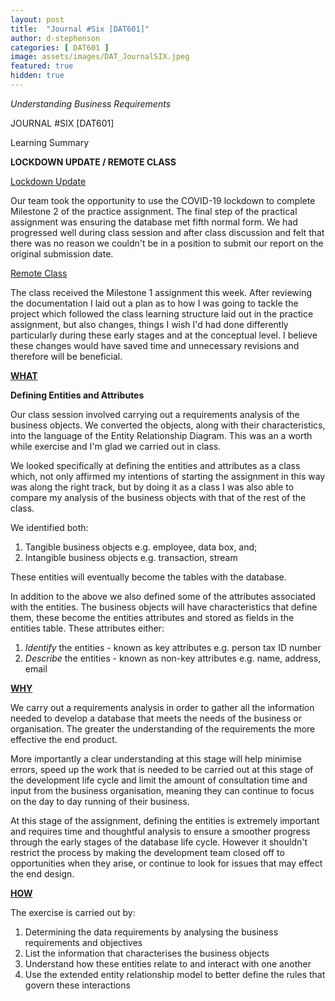 ```yaml
---
layout: post
title:  "Journal #Six [DAT601]"
author: d-stephenson
categories: [ DAT601 ]
image: assets/images/DAT_JournalSIX.jpeg
featured: true
hidden: true
---
```

<i>Understanding Business Requirements</i>

JOURNAL #SIX [DAT601]

Learning Summary<br>

<b>LOCKDOWN UPDATE / REMOTE CLASS</b>

<u>Lockdown Update</u>

Our team took the opportunity to use the COVID-19 lockdown to complete Milestone 2 of the practice assignment. The final step of the practical assignment was ensuring the database met fifth normal form. We had progressed well during class session and after class discussion and felt that there was no reason we couldn't be in a position to submit our report on the original submission date. 

<u>Remote Class</u>

The class received the Milestone 1 assignment this week. After reviewing the documentation I laid out a plan as to how I was going to tackle the project which followed the class learning structure laid out in the practice assignment, but also changes, things I wish I'd had done differently particularly during these early stages and at the conceptual level. I believe these changes would have saved time and unnecessary revisions and therefore will be beneficial. 

<b><u>WHAT</u></b>

<b>Defining Entities and Attributes</b>

Our class session involved carrying out a requirements analysis of the business objects. We converted the objects, along with their characteristics, into the language of the Entity Relationship Diagram. This was an a worth while exercise and I'm glad we carried out in class.

We looked specifically at defining the entities and attributes as a class which, not only affirmed my intentions of starting the assignment in this way was along the right track, but by doing it as a class I was also able to compare my analysis of the business objects with that of the rest of the class. 

We identified both:

1. Tangible business objects e.g. employee, data box, and;
2. Intangible business objects e.g. transaction, stream

These entities will eventually become the tables with the database.

In addition to the above we also defined some of the attributes associated with the entities. The business objects will have characteristics that define them, these become the entities attributes and stored as fields in the entities table. These attributes either:

1. <i>Identify</i> the entities - known as key attributes e.g. person tax ID number
2. <i>Describe</i> the entities - known as non-key attributes e.g. name, address, email

<b><u>WHY</u></b>

We carry out a requirements analysis in order to gather all the information needed to develop a database that meets the needs of the business or organisation. The greater the understanding of the requirements the more effective the end product. 

More importantly a clear understanding at this stage will help minimise errors, speed up the work that is needed to be carried out at this stage of the development life cycle and limit the amount of consultation time and input from the business organisation, meaning they can continue to focus on the day to day running of their business. 

At this stage of the assignment, defining the entities is extremely important and requires time and thoughtful analysis to ensure a smoother progress through the early stages of the database life cycle. However it shouldn't restrict the process by making the development team closed off to opportunities when they arise, or continue to look for issues that may effect the end design. 

<b><u>HOW</u></b>

The exercise is carried out by:

1. Determining the data requirements by analysing the business requirements and objectives
2. List the information that characterises the business objects
3. Understand how these entities relate to and interact with one another  
4. Use the extended entity relationship model to better define the rules that govern these interactions